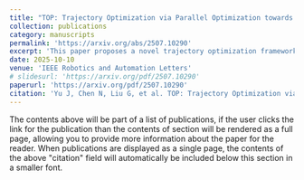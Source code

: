 ```yaml
---
title: "TOP: Trajectory Optimization via Parallel Optimization towards Constant Time Complexity"
collection: publications
category: manuscripts
permalink: 'https://arxiv.org/abs/2507.10290'
excerpt: 'This paper proposes a novel trajectory optimization framework based on the Consensus Alternating Direction Method of Multipliers (CADMM) algorithm, which decomposes the trajectory into multiple segments and solves the subproblems in parallel.'
date: 2025-10-10
venue: 'IEEE Robotics and Automation Letters'
# slidesurl: 'https://arxiv.org/pdf/2507.10290'
paperurl: 'https://arxiv.org/pdf/2507.10290'
citation: 'Yu J, Chen N, Liu G, et al. TOP: Trajectory Optimization via Parallel Optimization towards Constant Time Complexity[J]. arXiv preprint arXiv:2507.10290, 2025.'
---
```


The contents above will be part of a list of publications, if the user clicks the link for the publication than the contents of section will be rendered as a full page, allowing you to provide more information about the paper for the reader. When publications are displayed as a single page, the contents of the above "citation" field will automatically be included below this section in a smaller font.
